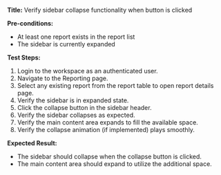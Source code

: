**Title:** Verify sidebar collapse functionality when button is clicked

**Pre-conditions:**
* At least one report exists in the report list
* The sidebar is currently expanded

**Test Steps:**
1. Login to the workspace as an authenticated user.
2. Navigate to the Reporting page.
3. Select any existing report from the report table to open report details page.
4. Verify the sidebar is in expanded state.
5. Click the collapse button in the sidebar header.
6. Verify the sidebar collapses as expected.
7. Verify the main content area expands to fill the available space.
8. Verify the collapse animation (if implemented) plays smoothly.

**Expected Result:**
* The sidebar should collapse when the collapse button is clicked.
* The main content area should expand to utilize the additional space.